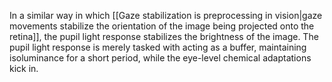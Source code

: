 In a similar way in which [[Gaze stabilization is preprocessing in vision|gaze movements stabilize the orientation of the image being projected onto the retina]], the pupil light response stabilizes the brightness of the image. The pupil light response is merely tasked with acting as a buffer, maintaining isoluminance for a short period, while the eye-level chemical adaptations kick in.